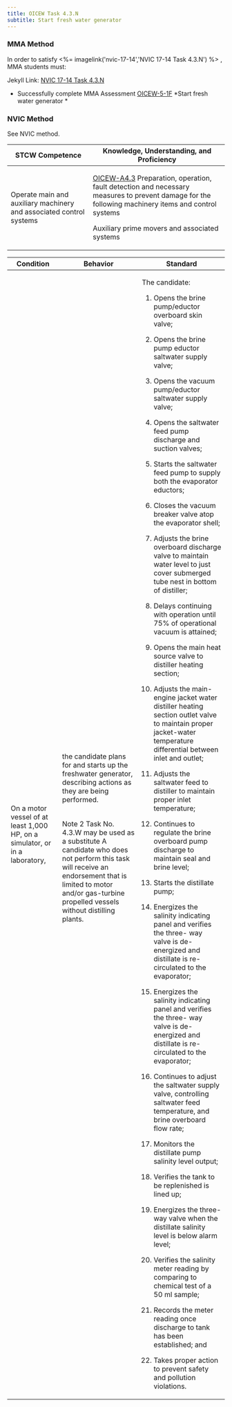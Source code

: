 ```yaml
---
title: OICEW Task 4.3.N 
subtitle: Start fresh water generator
---
```



### MMA Method

In order to satisfy <%= imagelink('nvic-17-14','NVIC 17-14  Task  4.3.N') %> , MMA students must:

Jekyll Link: [NVIC 17-14  Task  4.3.N](/stcw23/assets/images/nvic-17-14.pdf)

* Successfully complete MMA Assessment  [OICEW-5-1F](OICEW-5-1F) *Start fresh water generator *


### NVIC Method

<a onclick="togglevisibility('nvic_methods')" >See NVIC method.</a>

<div id='nvic_methods' class='hide'>

<table>
<thead>
<tr>
<th class='forty'> STCW Competence </th>
<th class='sixty'> Knowledge, Understanding, and Proficiency </th>
</tr>
</thead>




<tbody>
<tr><td markdown='1'>

Operate main and auxiliary machinery and associated control systems

</td><td markdown='1'>

[OICEW-A4.3](../../tables/31.html#OICEW-A4.3) Preparation, operation, fault detection and necessary measures to prevent damage for the following machinery items and control systems 

Auxiliary prime movers and associated systems

</td></tr>


</tbody>
</table>


<table>
<thead>
<tr><th class='twenty'>  Condition </th><th class='twenty'> Behavior </th><th  class='sixty'>Standard </th></tr>
</thead>
<tbody >



<tr><td markdown='1'>

On a motor vessel of at least 1,000 HP, on a simulator, or in a laboratory,

</td><td markdown='1'>

the candidate plans for and starts up the freshwater generator, describing actions as they are being performed.

<br>

<div class="tooltip">Note 2 Task No. 4.3.W may be used as a substitute
<span class="tooltiptext">
A candidate who does not perform this task will receive an endorsement that is limited to motor and/or gas-turbine propelled vessels without distilling plants.
</span>
</div>


</td><td markdown='1'>

The candidate:

1. Opens the brine pump/eductor overboard skin valve;

2. Opens the brine pump eductor saltwater supply valve;

3. Opens the vacuum pump/eductor saltwater supply valve;

4. Opens the saltwater feed pump discharge and suction valves;

5. Starts the saltwater feed pump to supply both the evaporator eductors;

6. Closes the vacuum breaker valve atop the evaporator shell;

7. Adjusts the brine overboard discharge valve to maintain water level to just cover submerged tube nest in bottom of distiller;

8. Delays continuing with operation until 75% of operational vacuum is attained;

9. Opens the main heat source valve to distiller heating section;

10. Adjusts the main-engine jacket water distiller heating section outlet valve to maintain proper jacket-water temperature differential between inlet and outlet;

11. Adjusts the saltwater feed to distiller to maintain proper inlet temperature;

12. Continues to regulate the brine overboard pump discharge to maintain seal and brine level;

13. Starts the distillate pump;

14. Energizes the salinity indicating panel and verifies the three- way valve is de-energized and distillate is re-circulated to the evaporator;

15. Energizes the salinity indicating panel and verifies the three- way valve is de-energized and distillate is re-circulated to the evaporator;

16. Continues to adjust the saltwater supply valve, controlling saltwater feed temperature, and brine overboard flow rate;

17. Monitors the distillate pump salinity level output;

18. Verifies the tank to be replenished is lined up;

19. Energizes the three-way valve when the distillate salinity level is below alarm level;

20. Verifies the salinity meter reading by comparing to chemical test of a 50 ml sample;

21. Records the meter reading once discharge to tank has been established; and

22. Takes proper action to prevent safety and pollution violations.

</td></tr>
</tbody>
</table>
</div>
